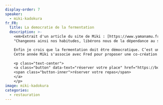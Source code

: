 ```yaml
---
display-order: 7
speaker:
  - miki-kadokura
fr_FR:
  title: La democratie de la fermentation
  description: >-
    <em>Extrait d'un article du site de Miki : [https://www.yamanamu.fr/articles/democratie-de-la-fermentation](https://www.yamanamu.fr/articles/democratie-de-la-fermentation) :</em> 
    "Changeons ainsi nos habitudes, libérons nous de la dépendance au sucre, évitons les produits type pâte à tartiner industrielle et remplaçons les par du miso de châtaignes au petit déjeuner! Cela permettra entre autres de mieux dormir la nuit, d’améliorer notre santé intestinale grâce au sucre produit par la fermentation, l’oligolactose, qui nourrit bien les bactéries intestinales.<br><br>

    Enfin je crois que la fermentation doit être démocratique. C’est un principe qui m’a été transmis par une femme en Algarve au sud du Portugal. Elle offre son savoir-faire de la fabrication de pain avec du levain naturel. Il s’agit de faire fermenter avec des micro-organismes locaux les produits de la terre pour proposer une alimentation quotidienne saine et raisonable. Cette simplicité dotée de radicalité devient un symbole de partage et de force pour une indépendance politique."<br>
    Cette année Miki s'associe avec Fred pour proposer une co-création culinaire que vous pouvez découvrir sur [la page restauration](/2025/restauration)
    
    <p class="text-center">
    <a class="button" data-text="réserver votre place" href="https://boutique.gongfucha.fr/products/tick6_ticket-assiette-et-dessert-miki-and-fred/" title="Manger au parc aux bambous" target="_blank">
    <span class="button-inner">réserver votre repas</span>
    </a>
    </p>
image: miki-kadokura
categories:
  - restauration
---
```

